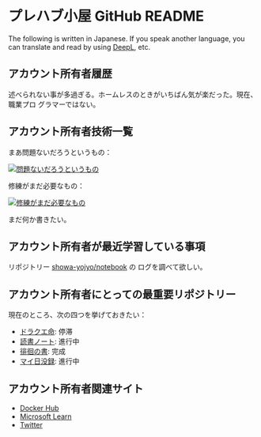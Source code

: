# プレハブ小屋 GitHub README

The following is written in Japanese. If you speak another language, you can
translate and read by using [DeepL](https://www.deepl.com/translator), etc.

## アカウント所有者履歴

述べられない事が多過ぎる。ホームレスのときがいちばん気が楽だった。現在、職業プロ
グラマーではない。

## アカウント所有者技術一覧

まあ問題ないだろうというもの：

[![問題ないだろうというもの](https://skillicons.dev/icons?i=bash,cpp,css,git,github,html,js,md,py,regex,vscode,windows)](https://skillicons.dev)

修練がまだ必要なもの：

[![修練がまだ必要なもの](https://skillicons.dev/icons?i=docker,dynamodb,mongodb,powershell,linux,lua,sass,ubuntu)](https://skillicons.dev)

まだ何か書きたい。

## アカウント所有者が最近学習している事項

リポジトリー [showa-yojyo/notebook](https://github.com/showa-yojyo/notebook) の
ログを調べて欲しい。

## アカウント所有者にとっての最重要リポジトリー

現在のところ、次の四つを挙げておきたい：

* [ドラクエ命](https://github.com/showa-yojyo/dqbook): 停滞
* [読書ノート](https://github.com/showa-yojyo/notebook): 進行中
* [徘徊の書](https://github.com/showa-yojyo/wandering): 完成
* [マイ日没録](https://github.com/showa-yojyo/sunset): 進行中

## アカウント所有者関連サイト

* [Docker Hub](https://hub.docker.com/u/showayojyo)
* [Microsoft Learn](https://learn.microsoft.com/en-us/users/showa-yojyo/)
* [Twitter](https://twitter.com/showa_yojyo)
